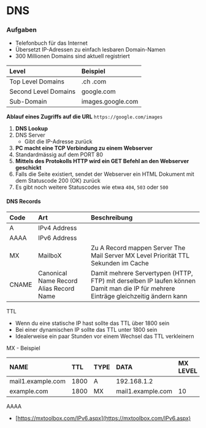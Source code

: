 # DNS

### Aufgaben

* Telefonbuch für das Internet
* Übersetzt IP-Adressen zu einfach lesbaren Domain-Namen
* 300 Millionen Domains sind aktuell registriert

| Level | Beispiel |
| :--- | :--- |
| Top Level Domains | .ch .com |
| Second Level Domains | google.com |
| Sub-Domain | images.google.com |

**Ablauf eines Zugriffs auf die URL** `https://google.com/images`

1. **DNS Lookup**
2. DNS Server
   * Gibt die IP-Adresse zurück
3. **PC macht eine TCP Verbindung zu einem Webserver**
4. Standardmässig auf dem PORT 80
5. **Mittels des Protokolls HTTP wird ein GET Befehl an den Webserver geschickt**
6. Falls die Seite existiert, sendet der Webserver ein HTML Dokument mit dem Statuscode 200 \(OK\) zurück
7. Es gibt noch weitere Statuscodes wie etwa `404`, `503` oder `500`

#### DNS Records

| Code | Art | Beschreibung |
| :--- | :--- | :--- |
| A | IPv4 Address |  |
| AAAA | IPv6 Address |  |
| MX | MailboX | Zu A Record mappen  Server The Mail Server  MX Level Priorität  TTL Sekunden im Cache |
| CNAME | Canonical Name Record  Alias Record Name | Damit mehrere Servertypen \(HTTP, FTP\) mit derselben IP laufen können Damit man die IP für mehrere Einträge gleichzeitig ändern kann |

TTL

* Wenn du eine statische IP hast sollte das TTL über 1800 sein
* Bei einer dynamischen IP sollte das TTL unter 1800 sein
* Idealerweise ein paar Stunden vor einem Wechsel das TTL verkleinern

MX - Beispiel

| NAME | TTL | TYPE | DATA | MX LEVEL |
| :--- | :--- | :--- | :--- | :--- |
| mail1.example.com | 1800 | A | 192.168.1.2 |  |
| example.com | 1800 | MX | mail1.example.com | 10 |

AAAA

* [https://mxtoolbox.com/IPv6.aspx](https://mxtoolbox.com/IPv6.aspx)

